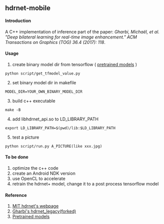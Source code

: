
## hdrnet-mobile
#### Introduction

A C++ implementation of inference part of the paper: *Gharbi, Michaël, et al. "Deep bilateral learning for real-time image enhancement."  ACM Transactions on Graphics (TOG) 36.4 (2017): 118*.

#### Usage

1. create binary model dir from tensorflow ( [pretrained models](https://data.csail.mit.edu/graphics/hdrnet/pretrained_models.zip) )
```shell
python script/get_tfmodel_value.py
```
2. set binary model dir in makefile
```shell
MODEL_DIR=YOUR_OWN_BINARY_MODEL_DIR
```
3. build c++ executable 
```shell
make -B
```

4. add libhdrnet_api.so to LD_LIBRARY_PATH
```shell
export LD_LIBRARY_PATH=$(pwd)/lib:$LD_LIBRARY_PATH
```

5. test a picture
```shell
python script/run.py A_PICTURE(like xxx.jpg)
```

#### To be done
1. optimize the c++ code
2. create an Android NDK version
3. use OpenCL to accelerate
4. retrain the hdrnet+ model, change it to a post process tensorflow model


#### Reference
1. [MIT hdrnet's webpage](https://groups.csail.mit.edu/graphics/hdrnet/)
2. [Gharbi's hdrnet_legacy(forked)](https://github.com/itchencheng/hdrnet_legacy)
3. [Pretrained models](https://data.csail.mit.edu/graphics/hdrnet/pretrained_models.zip)



